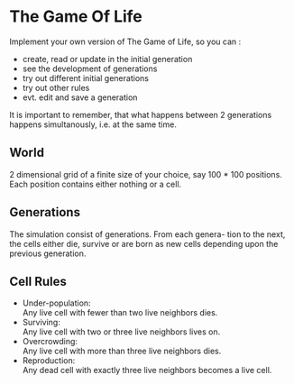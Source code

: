 # The Game Of Life
Implement your own version of The Game of Life, so you can :
- create, read or update in the initial generation
- see the development of generations
- try out different initial generations
- try out other rules
- evt. edit and save a generation

It is important to remember, that what happens between 2 generations happens
simultanously, i.e. at the same time.
## World
2 dimensional grid of a finite size of your choice, say 100 * 100 positions.  
Each position contains either nothing or a cell.

## Generations
The simulation consist of generations. From each genera- tion to the next, the cells either die, survive or are born as new cells depending upon the previous generation.

## Cell Rules
- Under-population:  
  Any live cell with fewer than two live neighbors dies.
- Surviving:  
  Any live cell with two or three live neighbors lives on.
- Overcrowding:  
  Any live cell with more than three live neighbors dies.
- Reproduction:  
  Any dead cell with exactly three live neighbors becomes a live cell.

